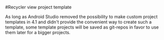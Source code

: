 #Recycler view project template 

As long as Android Studio removed the possibility to make custom project templates in 4.1
and didn't provide the convenient way to create such a template, some template projects 
will be saved as git-repos in favor to use them later for a bigger projects.